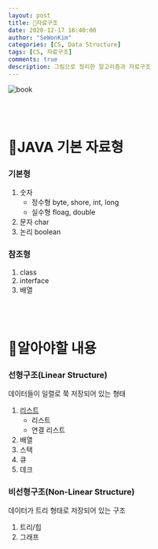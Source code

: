 ```yaml
---
layout: post
title: 📙자료구조
date: 2020-12-17 16:40:00
author: "SeWonKim"
categories: [CS, Data Structure]
tags: [CS, 자료구조]
comments: true
description: 그림으로 정리한 알고리즘과 자료구조
---
```


![book](https://image.yes24.com/momo/TopCate1923/MidCate006/192254911.jpg)

&nbsp;  
&nbsp;  

# 🥇JAVA 기본 자료형

### 기본형

1. 숫자
    - 정수형 byte, shore, int, long
    - 실수형 floag, double
2. 문자 char
3. 논리 boolean

### 참조형

1. class
2. interface
3. 배열

&nbsp;  
&nbsp; 

# 🥈알아야할 내용

### 선형구조(Linear Structure)

데이터들이 일렬로 쭉 저장되어 있는 형태

1. [리스트](https://sewonkimm.github.io/data%20structure/2020/12/17/list.html)
   - 리스트
   - 연결 리스트
2. 배열
3. 스택
4. 큐
5. 데크

### 비선형구조(Non-Linear Structure)

데이터가 트리 형태로 저장되어 있는 구조

1. 트리/힙
2. 그래프

&nbsp;  
&nbsp;  

